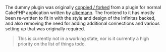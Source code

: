 The dummy plugin was originally [coppied / forked](http://code.google.com/p/alkemann/downloads/list) from a plugin for normal CakePHP application written by [alkemann](https://github.com/alkemann). The frontend to it has mostly been re-written to fit in with the style and design of the Infinitas backed, and also removing the need for adding additional connections and various setting up that was originally required.

> This is currently not in a working state, nor is it currently a high priority on the list of things todo.